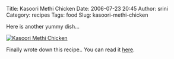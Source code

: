 Title: Kasoori Methi Chicken
Date: 2006-07-23 20:45
Author: srini
Category: recipes
Tags: food
Slug: kasoori-methi-chicken

Here is another yummy dish...

[![Kasoori Methi Chicken]({filename}/wp-content/uploads/2006/07/Kasoori-Methi-Chicken.jpg "Kasoori Methi Chicken")]({filename}/wp-content/uploads/2009/11/Kasoori-Methi-Chicken.jpg)  

Finally wrote down this recipe.. You
can read it [here]({filename}/2013/06/kasoori-meethi-chicken-finally.md).


